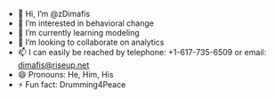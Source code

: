 - 👋 Hi, I’m @zDimafis
- 👀 I’m interested in behavioral change
- 🌱 I’m currently learning modeling
- 💞️ I’m looking to collaborate on analytics
- 📫 I can easily be reached by telephone: +1-617-735-6509 or email: dimafis@riseup.net
- 😄 Pronouns: He, Him, His
- ⚡ Fun fact: Drumming4Peace

<!---
zDimafis/zDimafis is a ✨ special ✨ repository because its `README.md` (this file) appears on your GitHub profile.
You can click the Preview link to take a look at your changes.
--->
